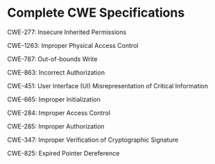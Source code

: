 

# Complete CWE Specifications

CWE-277: Insecure Inherited Permissions

CWE-1263: Improper Physical Access Control

CWE-787: Out-of-bounds Write

CWE-863: Incorrect Authorization

CWE-451: User Interface (UI) Misrepresentation of Critical Information

CWE-665: Improper Initialization

CWE-284: Improper Access Control

CWE-285: Improper Authorization

CWE-347: Improper Verification of Cryptographic Signature

CWE-825: Expired Pointer Dereference